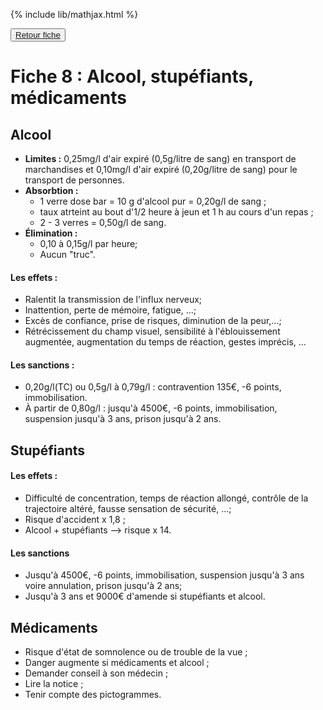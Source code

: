 {% include lib/mathjax.html %}

<button><a href="Fiche08.html">Retour fiche</a></button>

# Fiche 8 : Alcool, stupéfiants, médicaments

## Alcool

+ **Limites :** 0,25mg/l d'air expiré (0,5g/litre de sang) en transport de marchandises et 0,10mg/l d'air expiré (0,20g/litre de sang) pour le transport de personnes.
+ **Absorbtion :** 
	+ 1 verre dose bar = 10 g d'alcool pur = 0,20g/l de sang ;
	+ taux atrteint au bout d'1/2 heure à jeun et 1 h au cours d'un repas ;
	+ 2 - 3 verres = 0,50g/l de sang.
+ **Élimination :**
	+ 0,10 à 0,15g/l par heure;
	+ Aucun "truc".

#### Les effets :

+ Ralentit la transmission de l'influx nerveux;
+ Inattention, perte de mémoire, fatigue, ...;
+ Excès de confiance, prise de risques, diminution de la peur,...;
+ Rétrécissement du champ visuel, sensibilité à l'éblouissement augmentée, augmentation du temps de réaction, gestes imprécis, ...


#### Les sanctions :

+ 0,20g/l(TC) ou 0,5g/l à 0,79g/l : contravention 135€, -6 points, immobilisation.
+ À partir de 0,80g/l : jusqu'à 4500€, -6 points, immobilisation, suspension jusqu'à 3 ans, prison jusqu'à 2 ans.


## Stupéfiants

#### Les effets :

+ Difficulté de concentration, temps de réaction allongé, contrôle de la trajectoire altéré, fausse sensation de sécurité, ...;
+ Risque d'accident x 1,8 ;
+ Alcool + stupéfiants --> risque x 14.

#### Les sanctions

+ Jusqu'à 4500€, -6 points, immobilisation, suspension jusqu'à 3 ans voire annulation, prison jusqu'à 2 ans;
+ Jusqu'à 3 ans et 9000€ d'amende si stupéfiants et alcool.


## Médicaments

+ Risque d'état de somnolence ou de trouble de la vue ;
+ Danger augmente si médicaments et alcool ;
+ Demander conseil à son médecin ;
+ Lire la notice ;
+ Tenir compte des pictogrammes.

